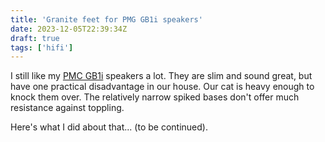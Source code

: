 ```yaml
---
title: 'Granite feet for PMG GB1i speakers'
date: 2023-12-05T22:39:34Z
draft: true
tags: ['hifi']
---
```

I still like my [PMC GB1i](https://pmc-speakers.com/products/archive/archive/gb1i) speakers a lot. They are slim and sound great, but have one practical disadvantage in our house. Our cat is heavy enough to knock them over. The relatively narrow spiked bases don't offer much resistance against toppling.

Here's what I did about that... (to be continued).